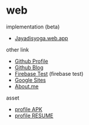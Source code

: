 # web

implementation (beta)
* [Jayadisyoga.web.app](https://jayadisyoga.web.app)

other link
* [Github Profile](https://github.com/jayadisyoga)
* [Github Blog](https://jayadisyoga.github.io/blog)
* [Firebase Test](https://yogasuryaja.web.app) (firebase test)
* [Google Sites](https://sites.google.com/view/ysj)
* [About.me](https://about.me/ysj)

asset
* [profile APK](https://raw.githubusercontent.com/jayadisyoga/jayadisyoga.github.io/master/asset/ysj.apk)
* [profile RESUME](https://raw.githubusercontent.com/jayadisyoga/jayadisyoga.github.io/78e3417e906fa158cf3176b45bddd31ed2655114/asset/Yogasuryajayadi%20%5Bver.4.2%20pub%5D.pdf)

